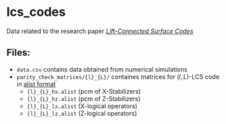# lcs_codes

Data related to the research paper [*Lift-Connected Surface Codes*](https://doi.org/10.48550/arXiv.2401.02911/)

## Files:
- `data.csv` contains data obtained from numerical simulations
- `parity_check_matrices/{l}_{L}/` containes matrices for $(l,L)$-LCS code in [alist format](http://www.inference.org.uk/mackay/codes/alist.html)
  - `{l}_{L}_hx.alist` (pcm of X-Stabilizers)
  - `{l}_{L}_hz.alist` (pcm of Z-Stabilizers)
  - `{l}_{L}_lx.alist` (X-logical operators)
  - `{l}_{L}_lz.alist` (Z-logical operators)
